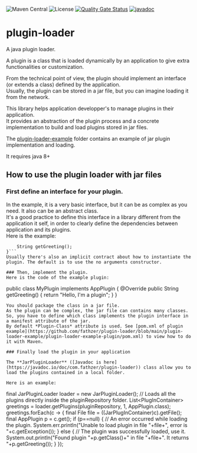 ![Maven Central](https://img.shields.io/maven-central/v/com.fathzer/plugin-loader)
![License](https://img.shields.io/badge/license-Apache%202.0-brightgreen.svg)
[![Quality Gate Status](https://sonarcloud.io/api/project_badges/measure?project=fathzer_plugin-loader&metric=alert_status)](https://sonarcloud.io/summary/new_code?id=fathzer_plugin-loader)
[![javadoc](https://javadoc.io/badge2/com.fathzer/plugin-loader/javadoc.svg)](https://javadoc.io/doc/com.fathzer/plugin-loader)

# plugin-loader
A java plugin loader.

A plugin is a class that is loaded dynamically by an application to give extra functionalities or customization.

From the technical point of view, the plugin should implement an interface (or extends a class) defined by the application.  
Usually, the plugin can be stored in a jar file, but you can imagine loading it from the network.

This library helps application developper's to manage plugins in their application.  
It provides an abstraction of the plugin process and a concrete implementation to build and load plugins stored in jar files.

The [plugin-loader-example](https://github.com/fathzer/plugin-loader/tree/main/plugin-loader-example) folder contains an example of jar plugin implementation and loading.

It requires java 8+

## How to use the plugin loader with jar files

### First define an interface for your plugin.  
In the example, it is a very basic interface, but it can be as complex as you need. It also can be an abstract class.  
It's a good practice to define this interface in a library different from the application it self, in order to clearly define the dependencies between application and its plugins.  
Here is the example:  
```public interface AppPlugin {
    String getGreeting();
}```  
Usually there's also an implicit contract about how to instantiate the plugin. The default is to use the no arguments constructor.

### Then, implement the plugin.
Here is the code of the example plugin:  
```
public class MyPlugin implements AppPlugin {
    @Override
    public String getGreeting() {
        return "Hello, I'm a plugin";
    }
}
```  
You should package the class in a jar file.  
As the plugin can be complex, the jar file can contains many classes. So, you have to define which class implements the plugin interface in a manifest attribute of the jar.  
By default *Plugin-Class* attribute is used. See [pom.xml of plugin example](https://github.com/fathzer/plugin-loader/blob/main/plugin-loader-example/plugin-loader-example-plugin/pom.xml) to view how to do it with Maven.

### Finally load the plugin in your application

The **JarPluginLoader** ([Javadoc is here](https://javadoc.io/doc/com.fathzer/plugin-loader)) class allow you to load the plugins contained in a local folder.

Here is an example:  
```
final JarPluginLoader loader = new JarPluginLoader();
// Loads all the plugins directly inside the pluginRepository folder.
List<PlugInContainer<AppPlugin>> greetings = loader.getPlugins(pluginRepository, 1, AppPlugin.class);
greetings.forEach(c -> {
	final File file = ((JarPlugInContainer<AppPlugin>)c).getFile();
	final AppPlugin p = c.get();
	if (p==null) {
		// An error occurred while loading the plugin.
		System.err.println("Unable to load plugin in file "+file+", error is "+c.getException());
	} else {
		// The plugin was successfully loaded, use it.
		System.out.println("Found plugin "+p.getClass()+" in file "+file+". It returns "+p.getGreeting());
	}
});
```

